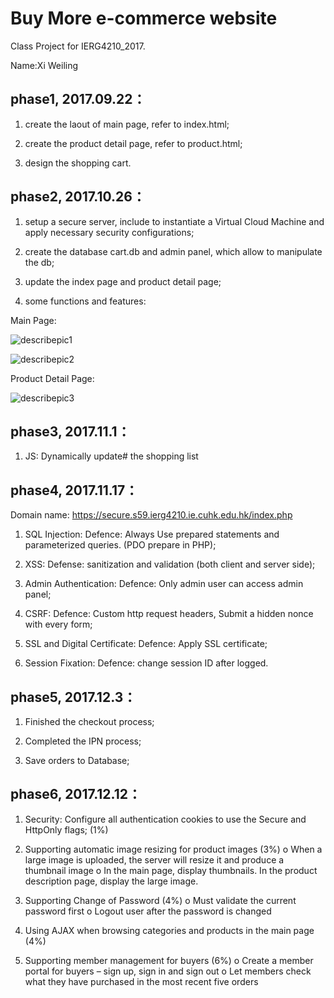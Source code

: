 # Buy More e-commerce website
Class Project for IERG4210_2017.

Name:Xi Weiling 


## phase1, 2017.09.22：

1) create the laout of main page, refer to index.html;

2) create the product detail page, refer to product.html;

3) design the shopping cart.



## phase2, 2017.10.26：

1) setup a secure server, include to instantiate a Virtual Cloud Machine and apply necessary security configurations;

2) create the database cart.db and admin panel, which allow to manipulate the db;

3) update the index page and product detail page;

4) some functions and features:

Main Page:

![describepic1](https://user-images.githubusercontent.com/30575412/32037366-a134ed36-b9ea-11e7-8372-51ac7ef548ca.png)

![describepic2](https://user-images.githubusercontent.com/30575412/32037376-a5e227cc-b9ea-11e7-88da-fec8ea5cb981.jpg)

Product Detail Page:

![describepic3](https://user-images.githubusercontent.com/30575412/32041244-05ada182-b9f9-11e7-99a5-d20638760f7d.png)



## phase3, 2017.11.1：

1) JS: Dynamically update# the shopping list



## phase4, 2017.11.17：

Domain name: https://secure.s59.ierg4210.ie.cuhk.edu.hk/index.php


1) SQL Injection:
Defence: Always Use prepared statements and parameterized queries. (PDO prepare in PHP);

2) XSS:
Defense: sanitization and validation (both client and server side);

3) Admin Authentication:
Defence: Only admin user can access admin panel;

4) CSRF:
Defence:
Custom http request headers,
Submit a hidden nonce with every form;

5) SSL and Digital Certificate:
Defence: Apply SSL certificate;

6) Session Fixation:
Defence: change session ID after logged.



## phase5, 2017.12.3：

1) Finished the checkout process;

2) Completed the IPN process;

3) Save orders to Database;



## phase6, 2017.12.12：

1) Security: Configure all authentication cookies to use the Secure and HttpOnly flags; (1%)

2) Supporting automatic image resizing for product images (3%)
o When a large image is uploaded, the server will resize it and produce a thumbnail image
o In the main page, display thumbnails. In the product description page, display the large image.

3)  Supporting Change of Password (4%)
o Must validate the current password first
o Logout user after the password is changed

4) Using AJAX when browsing categories and products in the main page (4%)

5) Supporting member management for buyers (6%)
o Create a member portal for buyers – sign up, sign in and sign out
o Let members check what they have purchased in the most recent five orders






